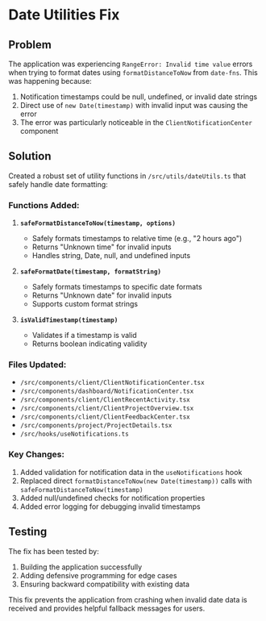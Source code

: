 # Date Utilities Fix

## Problem
The application was experiencing `RangeError: Invalid time value` errors when trying to format dates using `formatDistanceToNow` from `date-fns`. This was happening because:

1. Notification timestamps could be null, undefined, or invalid date strings
2. Direct use of `new Date(timestamp)` with invalid input was causing the error
3. The error was particularly noticeable in the `ClientNotificationCenter` component

## Solution
Created a robust set of utility functions in `/src/utils/dateUtils.ts` that safely handle date formatting:

### Functions Added:

1. **`safeFormatDistanceToNow(timestamp, options)`**
   - Safely formats timestamps to relative time (e.g., "2 hours ago")
   - Returns "Unknown time" for invalid inputs
   - Handles string, Date, null, and undefined inputs

2. **`safeFormatDate(timestamp, formatString)`**
   - Safely formats timestamps to specific date formats
   - Returns "Unknown date" for invalid inputs
   - Supports custom format strings

3. **`isValidTimestamp(timestamp)`**
   - Validates if a timestamp is valid
   - Returns boolean indicating validity

### Files Updated:
- `/src/components/client/ClientNotificationCenter.tsx`
- `/src/components/dashboard/NotificationCenter.tsx`
- `/src/components/client/ClientRecentActivity.tsx`
- `/src/components/client/ClientProjectOverview.tsx`
- `/src/components/client/ClientFeedbackCenter.tsx`
- `/src/components/project/ProjectDetails.tsx`
- `/src/hooks/useNotifications.ts`

### Key Changes:
1. Added validation for notification data in the `useNotifications` hook
2. Replaced direct `formatDistanceToNow(new Date(timestamp))` calls with `safeFormatDistanceToNow(timestamp)`
3. Added null/undefined checks for notification properties
4. Added error logging for debugging invalid timestamps

## Testing
The fix has been tested by:
1. Building the application successfully
2. Adding defensive programming for edge cases
3. Ensuring backward compatibility with existing data

This fix prevents the application from crashing when invalid date data is received and provides helpful fallback messages for users.
